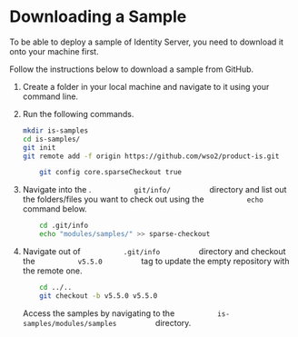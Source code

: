 # Downloading a Sample

To be able to deploy a sample of Identity Server, you need to download
it onto your machine first.

Follow the instructions below to download a sample from GitHub.

1.  Create a folder in your local machine and navigate to it using your
    command line.
2.  Run the following commands.

    ``` bash
    mkdir is-samples
    cd is-samples/
    git init
    git remote add -f origin https://github.com/wso2/product-is.git
    ```

    ``` bash
        git config core.sparseCheckout true
    ```

3.  Navigate into the . `           git/info/          ` directory and
    list out the folders/files you want to check out using the
    `           echo          ` command below.

    ``` bash
        cd .git/info
        echo "modules/samples/" >> sparse-checkout
    ```

4.  Navigate out of `           .git/info          ` directory and
    checkout the `           v5.5.0          ` tag to update the empty
    repository with the remote one.

    ``` bash
        cd ../..
        git checkout -b v5.5.0 v5.5.0
    ```

    Access the samples by navigating to the
    `           is-samples/modules/samples          ` directory.
